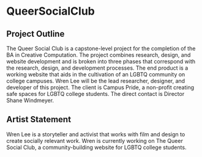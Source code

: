 # QueerSocialClub

## Project Outline
The Queer Social Club is a capstone-level project for the completion of the BA in Creative Computation. The project combines research, design, and website development and is broken into three phases that correspond with the research, design, and development processes. The end product is a working website that aids in the cultivation of an LGBTQ community on college campuses.
Wren Lee will be the lead researcher, designer, and developer of this project. 
The client is Campus Pride, a non-profit creating safe spaces for LGBTQ college students. The direct contact is Director Shane Windmeyer.

## Artist Statement
Wren Lee is a storyteller and activist that works with film and design to create socially relevant work. Wren is currently working on The Queer Social Club, a community-building website for LGBTQ college students.
